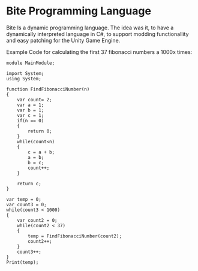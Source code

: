 # Bite Programming Language
Bite
Is a dynamic programming language.
The idea was it, to have a dynamically interpreted language in C#, to support modding functionallity and easy patching for the Unity Game Engine.

Example Code for calculating the first 37 fibonacci numbers a 1000x times:
```
module MainModule;

import System;
using System;

function FindFibonacciNumber(n)
{
    var count= 2;
    var a = 1;
    var b = 1;
    var c = 1;
    if(n == 0)
    {
        return 0;
    }
    while(count<n)
    {
        c = a + b;
        a = b;
        b = c; 
        count++;
    }

    return c;
}

var temp = 0;
var count3 = 0;
while(count3 < 1000)
{
    var count2 = 0;
    while(count2 < 37)
    {
        temp = FindFibonacciNumber(count2);
        count2++;
    }
    count3++;
}
Print(temp);
```
